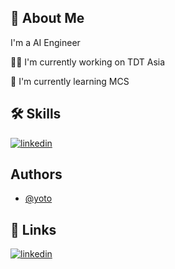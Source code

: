 
## 🚀 About Me
I'm a AI Engineer

👩‍💻 I'm currently working on TDT Asia

🧠 I'm currently learning MCS


## 🛠 Skills
[![linkedin](https://camo.githubusercontent.com/a00abd8cea4105fa1cad91f7235d11206b492f51afeb9b23a25d04e8f36935e3/68747470733a2f2f696d672e736869656c64732e696f2f62616467652f507974686f6e2d4646443433423f7374796c653d666f722d7468652d6261646765266c6f676f3d707974686f6e266c6f676f436f6c6f723d626c7565)](https://www.linkedin.com/in/nam-nguyen-4346bb202/)


## Authors

- [@yoto](https://www.github.com/nam157)


## 🔗 Links
[![linkedin](https://img.shields.io/badge/linkedin-0A66C2?style=for-the-badge&logo=linkedin&logoColor=white)](https://www.linkedin.com/in/nam-nguyen-4346bb202/)

